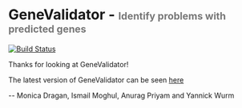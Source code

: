 # GeneValidator - <span style="color:rgb(119, 119, 119); font-size: 70%;"> Identify problems with predicted genes </span>

[![Build Status](https://travis-ci.org/monicadragan/GeneValidator.svg?branch=alpha)](https://travis-ci.org/monicadragan/GeneValidator)

 
Thanks for looking at GeneValidator!

The latest version of GeneValidator can be seen [here](https://github.com/IsmailM/GeneValidator/)

-- Monica Dragan, Ismail Moghul, Anurag Priyam and Yannick Wurm 